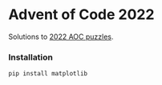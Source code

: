# Advent of Code 2022
Solutions to [2022 AOC puzzles](https://adventofcode.com/2022).

### Installation
```commandline
pip install matplotlib
```
